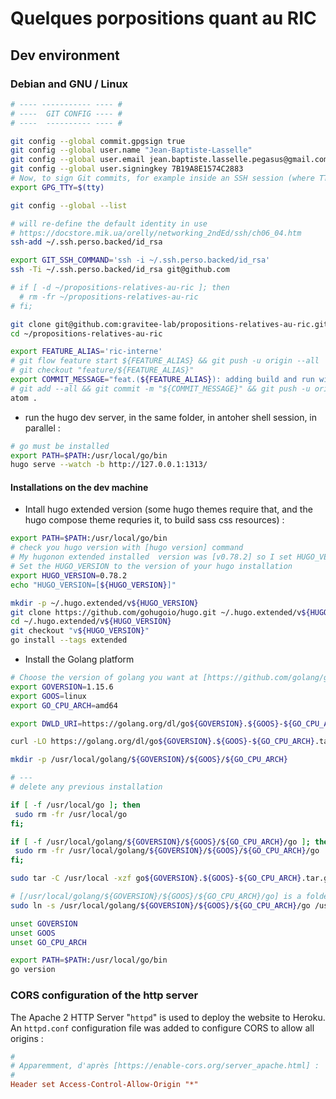 # Quelques porpositions quant au RIC

## Dev environment

### Debian and GNU / Linux


```bash
# ---- ----------- ---- #
# ----  GIT CONFIG ---- #
# ----  ---------- ---- #

git config --global commit.gpgsign true
git config --global user.name "Jean-Baptiste-Lasselle"
git config --global user.email jean.baptiste.lasselle.pegasus@gmail.com
git config --global user.signingkey 7B19A8E1574C2883
# Now, to sign Git commits, for example inside an SSH session (where TTY is a bit different ...)
export GPG_TTY=$(tty)

git config --global --list

# will re-define the default identity in use
# https://docstore.mik.ua/orelly/networking_2ndEd/ssh/ch06_04.htm
ssh-add ~/.ssh.perso.backed/id_rsa

export GIT_SSH_COMMAND='ssh -i ~/.ssh.perso.backed/id_rsa'
ssh -Ti ~/.ssh.perso.backed/id_rsa git@github.com

# if [ -d ~/propositions-relatives-au-ric ]; then
  # rm -fr ~/propositions-relatives-au-ric
# fi;

git clone git@github.com:gravitee-lab/propositions-relatives-au-ric.git ~/propositions-relatives-au-ric
cd ~/propositions-relatives-au-ric

export FEATURE_ALIAS='ric-interne'
# git flow feature start ${FEATURE_ALIAS} && git push -u origin --all
# git checkout "feature/${FEATURE_ALIAS}"
export COMMIT_MESSAGE="feat.(${FEATURE_ALIAS}): adding build and run with https://github.com/gravitee-io/gravitee-docs/blob/master/Dockerfile "
# git add --all && git commit -m "${COMMIT_MESSAGE}" && git push -u origin HEAD
atom .

```


* run the hugo dev server, in the same folder, in antoher shell session, in parallel :

```bash
# go must be installed
export PATH=$PATH:/usr/local/go/bin
hugo serve --watch -b http://127.0.0.1:1313/
```

#### Installations on the dev machine


* Intall hugo extended version (some hugo themes require that, and the hugo compose theme requries it, to build sass css resources) :

```bash
export PATH=$PATH:/usr/local/go/bin
# check you hugo version with [hugo version] command
# My hugonon extended installed  version was [v0.78.2] so I set HUGO_VERSION to 0.78.2 (without the v, to be pure semver)
# Set the HUGO_VERSION to the version of your hugo installation
export HUGO_VERSION=0.78.2
echo "HUGO_VERSION=[${HUGO_VERSION}]"

mkdir -p ~/.hugo.extended/v${HUGO_VERSION}
git clone https://github.com/gohugoio/hugo.git ~/.hugo.extended/v${HUGO_VERSION}
cd ~/.hugo.extended/v${HUGO_VERSION}
git checkout "v${HUGO_VERSION}"
go install --tags extended
```

* Install the Golang platform

```bash
# Choose the version of golang you want at [https://github.com/golang/go/releases]
export GOVERSION=1.15.6
export GOOS=linux
export GO_CPU_ARCH=amd64

export DWLD_URI=https://golang.org/dl/go${GOVERSION}.${GOOS}-${GO_CPU_ARCH}.tar.gz

curl -LO https://golang.org/dl/go${GOVERSION}.${GOOS}-${GO_CPU_ARCH}.tar.gz

mkdir -p /usr/local/golang/${GOVERSION}/${GOOS}/${GO_CPU_ARCH}

# ---
# delete any previous installation

if [ -f /usr/local/go ]; then
 sudo rm -fr /usr/local/go
fi;

if [ -f /usr/local/golang/${GOVERSION}/${GOOS}/${GO_CPU_ARCH}/go ]; then
 sudo rm -fr /usr/local/golang/${GOVERSION}/${GOOS}/${GO_CPU_ARCH}/go
fi;

sudo tar -C /usr/local -xzf go${GOVERSION}.${GOOS}-${GO_CPU_ARCH}.tar.gz

# [/usr/local/golang/${GOVERSION}/${GOOS}/${GO_CPU_ARCH}/go] is a folder, executables are in [/usr/local/golang/${GOVERSION}/${GOOS}/${GO_CPU_ARCH}/go/bin]
sudo ln -s /usr/local/golang/${GOVERSION}/${GOOS}/${GO_CPU_ARCH}/go /usr/local/go

unset GOVERSION
unset GOOS
unset GO_CPU_ARCH

export PATH=$PATH:/usr/local/go/bin
go version
```


### CORS configuration of the http server

The Apache 2 HTTP Server "`httpd`" is used to deploy the website to Heroku. An `httpd.conf` configuration file was added to configure CORS to allow all origins :

```ini
#
# Apparemment, d'après [https://enable-cors.org/server_apache.html] :
#
Header set Access-Control-Allow-Origin "*"
```

